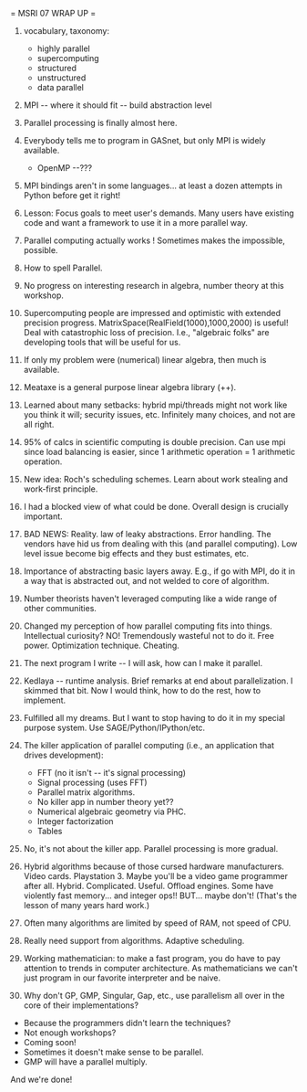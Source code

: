 = MSRI 07 WRAP UP =

1. vocabulary, taxonomy:
    * highly parallel
    * supercomputing
    * structured
    * unstructured
    * data parallel

2. MPI -- where it should fit -- build abstraction level

3. Parallel processing is finally almost here.

4. Everybody tells me to program in GASnet, but only MPI is widely available. 
    * OpenMP --???

5. MPI bindings aren't in some languages... at least a dozen attempts in Python before get it right!

6. Lesson: Focus goals to meet user's demands.  Many users have existing code and want a framework to use it in a more parallel way.

7. Parallel computing actually works !  Sometimes makes the impossible, possible.

8. How to spell Parallel.

9. No progress on interesting research in algebra, number theory at this workshop.

10. Supercomputing people are impressed and optimistic with extended precision progress.  MatrixSpace(RealField(1000),1000,2000) is useful!  Deal with catastrophic loss of precision.  I.e., "algebraic folks" are developing tools that will be useful for us.

11. If only my problem were (numerical) linear algebra, then much is available. 

12. Meataxe is a general purpose linear algebra library (++). 

13. Learned about many setbacks: hybrid mpi/threads might not work like you think it will; security issues, etc. Infinitely many choices, and not are all right. 

14. 95% of calcs in scientific computing is double precision.   Can use mpi since load balancing is easier, since 1 arithmetic operation = 1 arithmetic operation.

15. New idea: Roch's scheduling schemes.  Learn about work stealing and work-first principle.

16. I had a blocked view of what could be done.  Overall design is crucially important. 

17. BAD NEWS: Reality.  law of leaky abstractions.  Error handling.    The vendors have hid us from dealing with this (and parallel computing).  Low level issue become big effects and they bust estimates, etc. 

18. Importance of abstracting basic layers away.  E.g., if go with MPI, do it in a way that is abstracted out, and not welded to core of algorithm.

19. Number theorists haven't leveraged computing like a wide range of other communities. 

20. Changed my perception of how parallel computing fits into things.  Intellectual curiosity? NO!  Tremendously wasteful not to do it.  Free power.  Optimization technique.  Cheating. 

21. The next program I write -- I will ask, how can I make it parallel. 
 
22. Kedlaya -- runtime analysis.  Brief remarks at end about parallelization.  I skimmed that bit.  Now I would think, how to do the rest, how to implement. 

23. Fulfilled all my dreams.  But I want to stop having to do it in my special purpose system.  Use SAGE/Python/IPython/etc. 

24. The killer application of parallel computing (i.e., an application that drives development):
     * FFT (no it isn't -- it's signal processing)
     * Signal processing (uses FFT)
     * Parallel matrix algorithms.
     * No killer app in number theory yet??
     * Numerical algebraic geometry via PHC.
     * Integer factorization
     * Tables
 
25. No, it's not about the killer app.  Parallel processing is more gradual. 

26. Hybrid algorithms because of those cursed hardware manufacturers.   Video cards.  Playstation 3.  Maybe you'll be a video game programmer after all.   Hybrid.  Complicated.  Useful.  Offload engines.  Some have violently fast memory... and integer ops!! BUT... maybe don't!  (That's the lesson of many years hard work.)

27. Often many algorithms are limited by speed of RAM, not speed of CPU. 

28. Really need support from algorithms.  Adaptive scheduling.  

29. Working mathematician: to make a fast program, you do have to pay attention to trends in computer architecture.   As mathematicians we can't just program in our favorite interpreter and be naive. 

30. Why don't GP, GMP, Singular, Gap, etc., use parallelism all over in the core of their implementations?  
   * Because the programmers didn't learn the techniques?
   * Not enough workshops?
   * Coming soon!
   * Sometimes it doesn't make sense to be parallel.
   * GMP will have a parallel multiply.
  
And we're done!
